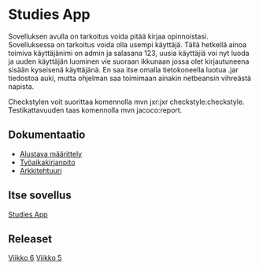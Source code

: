 # Studies App
Sovelluksen avulla on tarkoitus voida pitää kirjaa opinnoistasi. Sovelluksessa on tarkoitus voida olla usempi käyttäjä. Tällä hetkellä ainoa toimiva käyttäjänimi on admin ja salasana 123, uusia käyttäjiä voi nyt luoda ja uuden käyttäjän luominen vie suoraan ikkunaan jossa olet kirjautuneena sisään kyseisenä käyttäjänä. En saa itse omalla tietokoneella luotua .jar tiedostoa auki, mutta ohjelman saa toimimaan ainakin netbeansin vihreästä napista.

Checkstylen voit suorittaa komennolla mvn jxr:jxr checkstyle:checkstyle. Testikattavuuden taas komennolla mvn jacoco:report. 

## Dokumentaatio

* [Alustava määrittely](https://github.com/joel-sandberg/ot-hatjoitusty-/blob/master/dokumentaatio/alustavamaarittely.md)
* [Työaikakirjanpito](https://github.com/joel-sandberg/ot-hatjoitusty-/blob/master/dokumentaatio/ty%C3%B6aikakirjanpito.md)
* [Arkkitehtuuri](https://github.com/joel-sandberg/ot-hatjoitusty-/blob/master/dokumentaatio/arkkitehtuuri.md)
## Itse sovellus
[Studies App](https://github.com/joel-sandberg/ot-hatjoitusty-/tree/master/tyo/opintolaskuri)
## Releaset
[Viikko 6](https://github.com/joel-sandberg/ot-hatjoitusty-/releases/tag/viikko6)
[Viikko 5](https://github.com/joel-sandberg/ot-hatjoitusty-/releases/tag/viikko5)
